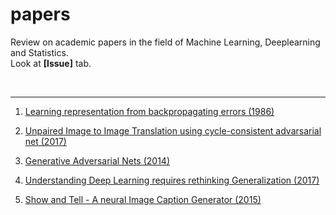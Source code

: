 # papers

Review on academic papers in the field of Machine Learning, Deeplearning and Statistics. <br>
Look at **[Issue]** tab.

<br>
<hr/>

1. [Learning representation from backpropagating errors (1986)](http://www.cs.toronto.edu/~hinton/absps/naturebp.pdf)

2. [Unpaired Image to Image Translation using cycle-consistent advarsarial net (2017)](http://openaccess.thecvf.com/content_ICCV_2017/papers/Zhu_Unpaired_Image-To-Image_Translation_ICCV_2017_paper.pdf)

3. [Generative Adversarial Nets (2014)](http://papers.nips.cc/paper/5423-generative-adversarial-nets.pdf)

4. [Understanding Deep Learning requires rethinking Generalization (2017)](https://arxiv.org/pdf/1611.03530.pdf?from=timeline&isappinstalled=0)

5. [Show and Tell - A neural Image Caption Generator (2015)](https://www.cv-foundation.org/openaccess/content_cvpr_2015/papers/Vinyals_Show_and_Tell_2015_CVPR_paper.pdf)
